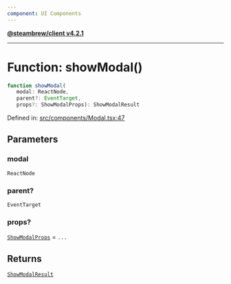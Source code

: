 ```yaml
---
component: UI Components
---
```


[**@steambrew/client v4.2.1**](../README.md)

***

# Function: showModal()

```ts
function showModal(
   modal: ReactNode, 
   parent?: EventTarget, 
   props?: ShowModalProps): ShowModalResult
```

Defined in: [src/components/Modal.tsx:47](https://github.com/SteamClientHomebrew/SDK/blob/main/typescript-packages/client/src/components/Modal.tsx#L47)

## Parameters

### modal

`ReactNode`

### parent?

`EventTarget`

### props?

[`ShowModalProps`](../interfaces/ShowModalProps.md) = `...`

## Returns

[`ShowModalResult`](../interfaces/ShowModalResult.md)

